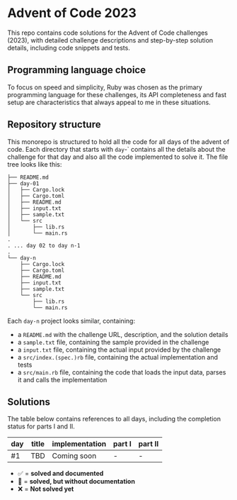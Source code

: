 # Advent of Code 2023

This repo contains code solutions for the Advent of Code challenges (2023), with detailed challenge descriptions and step-by-step solution details, including code snippets and tests.

## Programming language choice

To focus on speed and simplicity, Ruby was chosen as the primary programming language for these challenges, its API completeness and fast setup are characteristics that always appeal to me in these situations.

## Repository structure

This monorepo is structured to hold all the code for all days of the advent of code. Each directory that starts with `day`-` contains all the details about the challenge for that day and also all the code implemented to solve it. The file tree looks like this:

```
├── README.md
├── day-01
│   ├── Cargo.lock
│   ├── Cargo.toml
│   ├── README.md
│   ├── input.txt
│   ├── sample.txt
│   └── src
│       ├── lib.rs
│       └── main.rs
.
. ... day 02 to day n-1
.
└── day-n
    ├── Cargo.lock
    ├── Cargo.toml
    ├── README.md
    ├── input.txt
    ├── sample.txt
    └── src
        ├── lib.rs
        └── main.rs
```

Each `day-n` project looks similar, containing:

- a `README.md` with the challenge URL, description, and the solution details
- a `sample.txt` file, containing the sample provided in the challenge
- a `input.txt` file, containing the actual input provided by the challenge
- a `src/index.(spec.)rb` file, containing the actual implementation and tests
- a `src/main.rb` file, containing the code that loads the input data, parses it and calls the implementation

## Solutions

The table below contains references to all days, including the completion status for parts I and II.

| day | title | implementation | part I | part II |
| --- | ----- | -------------- | ------ | ------- |
| #1  | TBD   | Coming soon    | -      | -       |

- ✅ = **solved and documented**
- 🚧 = **solved, but without documentation**
- ❌ = **Not solved yet**
